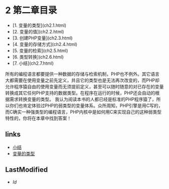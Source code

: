 # 2 第二章目录 

<ul class="catalog">
			<li> [1. 变量的类型](ch2.1.html) </li>
			<li> [2. 变量的值](ch2.2.html) </li>
			<li> [3. 创建PHP变量](ch2.3.html) </li>
			<li> [4. 变量的存储方式](ch2.4.html) </li>
			<li> [5. 变量的检索](ch2.5.html) </li>
			<li> [6. 类型转换](ch2.6.html) </li>
			<li> [7. 小结](ch2.7.html) </li>
		</ul>
所有的编程语言都要提供一种数据的存储与检索机制，PHP也不例外。其它语言大都需要在使用变量之前先定义，并且它的类型也是无法再次改变的，而PHP却允许程序猿自由的使用变量而无须提前定义，甚至可以随时随意的对已存在的变量转换成其它任何PHP支持的数据类型。在程序在运行的时候，PHP还会自动的根据需求转换变量的类型。
我认为阅读本书的人都已经是标准的PHP程序猿了，所以你们也肯定体验过PHP的弱类型的变量体系。众所周知，PHP引擎是用C写的，而C确实一种强类型的编程语言，PHP内核中是如何用C来实现自己的这种弱类型特性的，你将在本章中找到答案！


## links
   * [小结](<1.5.md>)
   * [变量的类型](<2.1.md>)

## LastModified 
   * $Id$
